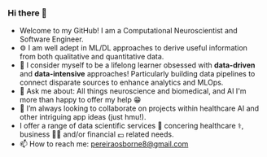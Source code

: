 ### Hi there 👋

* Welcome to my GitHub! I am a Computational Neuroscientist and Software Engineer.
* ⚙️ I am well adept in ML/DL approaches to derive useful information from both qualitative and quantitative data.
* 🌱 I consider myself to be a lifelong learner obsessed with **data-driven** and **data-intensive** approaches! Particularly building data pipelines to connect disparate sources to enhance analytics and MLOps.
* 💬 Ask me about: All things neuroscience and biomedical, and AI I'm more than happy to offer my help :grin:
* 👯 I’m always looking to collaborate on projects within healthcare AI and other intriguing app ideas (just hmu!).
* I offer a range of data scientific services :memo: concering healthcare :medical_symbol:, business 👩‍💼 and/or financial :pound: related needs.
* 📫 How to reach me: pereiraosborne8@gmail.com

<!--
**osbornep8/osbornep8** is a ✨ _special_ ✨ repository because its `README.md` (this file) appears on your GitHub profile.

Here are some ideas to get you started:

- 🔭 I’m currently working on ...

- 🤔 I’m looking for help with ...


- 😄 Pronouns: ...
- ⚡ Fun fact: ...
-->
